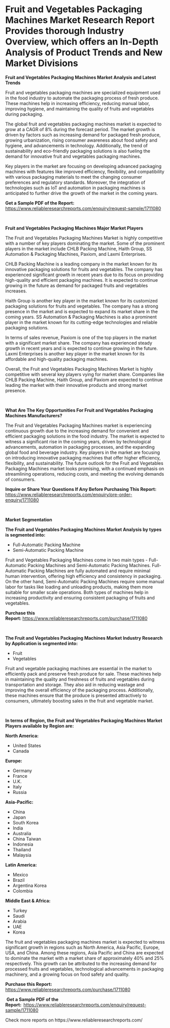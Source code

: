 <p><h1>Fruit and Vegetables Packaging Machines Market Research Report Provides thorough Industry Overview, which offers an In-Depth Analysis of Product Trends and New Market Divisions</h1></p><p><strong>Fruit and Vegetables Packaging Machines Market Analysis and Latest Trends</strong></p>
<p><p>Fruit and vegetables packaging machines are specialized equipment used in the food industry to automate the packaging process of fresh produce. These machines help in increasing efficiency, reducing manual labor, improving hygiene, and maintaining the quality of fruits and vegetables during packaging.</p><p>The global fruit and vegetables packaging machines market is expected to grow at a CAGR of 8% during the forecast period. The market growth is driven by factors such as increasing demand for packaged fresh produce, growing urbanization, rising consumer awareness about food safety and hygiene, and advancements in technology. Additionally, the trend of sustainability and eco-friendly packaging solutions is also fueling the demand for innovative fruit and vegetables packaging machines.</p><p>Key players in the market are focusing on developing advanced packaging machines with features like improved efficiency, flexibility, and compatibility with various packaging materials to meet the changing consumer preferences and regulatory standards. Moreover, the integration of technologies such as IoT and automation in packaging machines is anticipated to further drive the growth of the market in the coming years.</p></p>
<p><strong>Get a Sample PDF of the Report:&nbsp;</strong> <a href="https://www.reliableresearchreports.com/enquiry/request-sample/1711080">https://www.reliableresearchreports.com/enquiry/request-sample/1711080</a></p>
<p>&nbsp;</p>
<p><strong>Fruit and Vegetables Packaging Machines Major Market Players</strong></p>
<p><p>The Fruit and Vegetables Packaging Machines Market is highly competitive with a number of key players dominating the market. Some of the prominent players in the market include CHLB Packing Machine, Haith Group, SS Automation & Packaging Machines, Paxiom, and Laxmi Enterprises.</p><p>CHLB Packing Machine is a leading company in the market known for its innovative packaging solutions for fruits and vegetables. The company has experienced significant growth in recent years due to its focus on providing high-quality and efficient packaging machines. It is expected to continue growing in the future as demand for packaged fruits and vegetables increases.</p><p>Haith Group is another key player in the market known for its customized packaging solutions for fruits and vegetables. The company has a strong presence in the market and is expected to expand its market share in the coming years. SS Automation & Packaging Machines is also a prominent player in the market known for its cutting-edge technologies and reliable packaging solutions.</p><p>In terms of sales revenue, Paxiom is one of the top players in the market with a significant market share. The company has experienced steady growth in recent years and is expected to continue growing in the future. Laxmi Enterprises is another key player in the market known for its affordable and high-quality packaging machines.</p><p>Overall, the Fruit and Vegetables Packaging Machines Market is highly competitive with several key players vying for market share. Companies like CHLB Packing Machine, Haith Group, and Paxiom are expected to continue leading the market with their innovative products and strong market presence.</p></p>
<p>&nbsp;</p>
<p><strong>What Are The Key Opportunities For Fruit and Vegetables Packaging Machines Manufacturers?</strong></p>
<p><p>The Fruit and Vegetables Packaging Machines market is experiencing continuous growth due to the increasing demand for convenient and efficient packaging solutions in the food industry. The market is expected to witness a significant rise in the coming years, driven by technological advancements, automation in packaging processes, and the expanding global food and beverage industry. Key players in the market are focusing on introducing innovative packaging machines that offer higher efficiency, flexibility, and sustainability. The future outlook for the Fruit and Vegetables Packaging Machines market looks promising, with a continued emphasis on streamlining operations, reducing costs, and meeting the evolving demands of consumers.</p></p>
<p><strong>Inquire or Share Your Questions If Any Before Purchasing This Report:</strong> <a href="https://www.reliableresearchreports.com/enquiry/pre-order-enquiry/1711080">https://www.reliableresearchreports.com/enquiry/pre-order-enquiry/1711080</a></p>
<p>&nbsp;</p>
<p><strong>Market Segmentation</strong></p>
<p><strong>The Fruit and Vegetables Packaging Machines Market Analysis by types is segmented into:</strong></p>
<p><ul><li>Full-Automatic Packing Machine</li><li>Semi-Automatic Packing Machine</li></ul></p>
<p><p>Fruit and Vegetables Packaging Machines come in two main types - Full-Automatic Packing Machines and Semi-Automatic Packing Machines. Full-Automatic Packing Machines are fully automated and require minimal human intervention, offering high efficiency and consistency in packaging. On the other hand, Semi-Automatic Packing Machines require some manual labor for tasks like loading and unloading products, making them more suitable for smaller scale operations. Both types of machines help in increasing productivity and ensuring consistent packaging of fruits and vegetables.</p></p>
<p><strong>Purchase this Report:&nbsp;</strong><a href="https://www.reliableresearchreports.com/purchase/1711080">https://www.reliableresearchreports.com/purchase/1711080</a></p>
<p>&nbsp;</p>
<p><strong>The Fruit and Vegetables Packaging Machines Market Industry Research by Application is segmented into:</strong></p>
<p><ul><li>Fruit</li><li>Vegetables</li></ul></p>
<p><p>Fruit and vegetable packaging machines are essential in the market to efficiently pack and preserve fresh produce for sale. These machines help in maintaining the quality and freshness of fruits and vegetables during transportation and storage. They also aid in reducing wastage and improving the overall efficiency of the packaging process. Additionally, these machines ensure that the produce is presented attractively to consumers, ultimately boosting sales in the fruit and vegetable market.</p></p>
<p>&nbsp;</p>
<p><strong>In terms of Region, the Fruit and Vegetables Packaging Machines Market Players available by Region are:</strong></p>
<p>
    <p> <strong> North America: </strong>
        <ul>
            <li>United States</li>
            <li>Canada</li>
        </ul>
        </p> 
    <p> <strong> Europe: </strong>
        <ul>
            <li>Germany</li>
            <li>France</li>
            <li>U.K.</li>
            <li>Italy</li>
            <li>Russia</li>
        </ul>
        </p> 
    <p> <strong> Asia-Pacific: </strong>
        <ul>
            <li>China</li>
            <li>Japan</li>
            <li>South Korea</li>
            <li>India</li>
            <li>Australia</li>
            <li>China Taiwan</li>
            <li>Indonesia</li>
            <li>Thailand</li>
            <li>Malaysia</li>
        </ul>
        </p> 
    <p> <strong> Latin America: </strong>
        <ul>
            <li>Mexico</li>
            <li>Brazil</li>
            <li>Argentina Korea</li>
            <li>Colombia</li>
        </ul>
        </p> 
    <p> <strong> Middle East & Africa: </strong>
        <ul>
            <li>Turkey</li>
            <li>Saudi</li>
            <li>Arabia</li>
            <li>UAE</li>
            <li>Korea</li>
        </ul>
    </p>
    </p>
<p><p>The fruit and vegetables packaging machines market is expected to witness significant growth in regions such as North America, Asia Pacific, Europe, USA, and China. Among these regions, Asia Pacific and China are expected to dominate the market with a market share of approximately 40% and 25% respectively. This growth can be attributed to the increasing demand for processed fruits and vegetables, technological advancements in packaging machinery, and a growing focus on food safety and quality.</p></p>
<p><strong>Purchase this Report: </strong><a href="https://www.reliableresearchreports.com/purchase/1711080">https://www.reliableresearchreports.com/purchase/1711080</a></p>
<p>&nbsp;<strong>Get a Sample PDF of the Report:&nbsp;&nbsp;</strong><a href="https://www.reliableresearchreports.com/enquiry/request-sample/1711080">https://www.reliableresearchreports.com/enquiry/request-sample/1711080</a></p>
<p><strong></strong></p>
<p>Check more reports on https://www.reliableresearchreports.com/</p>